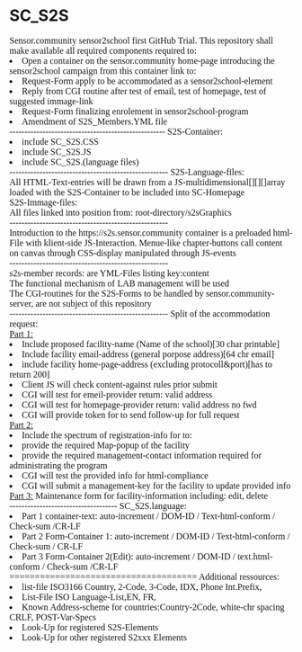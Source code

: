 # SC_S2S
<DIV style="font-size:12pt;font-family:serif;">Sensor.community sensor2school first GitHub Trial.
This repository shall make available all required components required to:<BR>
<LI>Open a container on the sensor.community home-page introducing the sensor2school campaign
   from this container link to:<BR>
   <LI>Request-Form apply to be accommodated as a sensor2school-element
   <LI>Reply from CGI routine after test of email, test of homepage, test of suggested immage-link
  <LI>Request-Form finalizing enrolement in sensor2school-program
  <LI>Amendment of S2S_Members.YML file
<BR>----------------------------------------------------
S2S-Container:<BR>
<LI>include SC_S2S.CSS
<LI>include SC_S2S.JS
<LI>include SC_S2S.(language files)
<BR>-----------------------------------------------------
S2S-Language-files:<BR>
All HTML-Text-entries will be drawn from a JS-multidimensional[][][]array loaded with the S2S-Container to be included into SC-Homepage<BR>
S2S-Immage-files:<BR>
All files linked into position from: root-directory/s2sGraphics
<BR>-----------------------------------------------------<BR>
Introduction to the https://s2s.sensor.community container is a preloaded html-File with klient-side JS-Interaction.
Menue-like chapter-buttons call content on canvas through CSS-display manipulated through JS-events
<BR>-----------------------------------------------------<BR>
s2s-member records: are YML-Files listing key:content
<BR>The functional mechanism of LAB management will be used
<BR>The CGI-routines for the S2S-Forms to be handled by sensor.community-server, are not subject of this repository
<BR>-----------------------------------------------------
Split of the accommodation request:<BR>
   <U>Part 1:</u><LI> Include proposed facility-name (Name of the school)[30 char printable]
       <LI> Include facility email-address (general porpose address)[64 chr email]
        <LI>include facility home-page-address (excluding protocoll&port)[has to return 200]
        <LI>Client JS will check content-against rules prior submit
<BR><LI>CGI will test for emeil-provider return: valid address
<LI>CGI will test for homepage-provider return: valid address no fwd
<LI>CGI will provide token for to send follow-up for full request
   <BR><U>Part 2:</u> <LI>Include the spectrum of registration-info for to:
        <LI>provide the required Map-popup of the facility
        <LI>provide the required management-contact information required for administrating the program
<BR><LI>CGI will test the provided info for html-compliance
<LI>CGI will submit a management-key for the facility to update provided info
   <BR><U>Part 3:</u> Maintenance form for facility-information including: edit, delete
<BR>------------------------------------
SC_S2S.language:
<LI>Part 1 container-text: auto-increment / DOM-ID / Text-html-conform / Check-sum /CR-LF
<LI>Part 2 Form-Container 1: auto-increment / DOM-ID / Text-html-conform / Check-sum / CR-LF
<LI>Part 3 Form-Container 2(Edit): auto-increment / DOM-ID / text.html-conform / Check-sum /CR-LF
<BR>=====================================
Additional ressources:
   <LI>list-file ISO3166 Country, 2-Code, 3-Code, IDX, Phone Int.Prefix,
   <LI>List-File ISO Language-List,EN, FR,
   <LI>Known Address-scheme for countries:Country-2Code, white-chr spacing CRLF, POST-Var-Specs
   <LI>Look-Up for registered S2S-Elements
   <LI>Look-Up for other registered S2xxx Elements
      

 </div>       

